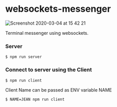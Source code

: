 # websockets-messenger
![Screenshot 2020-03-04 at 15 42 21](https://user-images.githubusercontent.com/10606291/75896442-034be200-5e2f-11ea-9258-42a6d43edddb.png)


Terminal messenger using websockets.


### Server
```
$ npm run server
```

### Connect to server using the Client
```
$ npm run client 
```

Client Name can be passed as ENV variable NAME

```
$ NAME=JEAN npm run client 
```
